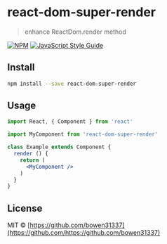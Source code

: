 # react-dom-super-render

> enhance ReactDom.render method

[![NPM](https://img.shields.io/npm/v/react-dom-super-render.svg)](https://www.npmjs.com/package/react-dom-super-render) [![JavaScript Style Guide](https://img.shields.io/badge/code_style-standard-brightgreen.svg)](https://standardjs.com)

## Install

```bash
npm install --save react-dom-super-render
```

## Usage

```jsx
import React, { Component } from 'react'

import MyComponent from 'react-dom-super-render'

class Example extends Component {
  render () {
    return (
      <MyComponent />
    )
  }
}
```

## License

MIT © [https://github.com/bowen31337](https://github.com/https://github.com/bowen31337)
